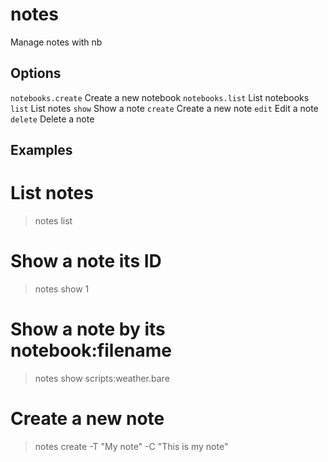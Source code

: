 
# notes

Manage notes with nb

## Options

`notebooks.create`   Create a new notebook
`notebooks.list`   List notebooks
`list`   List notes
`show`   Show a note
`create`   Create a new note
`edit`   Edit a note
`delete`   Delete a note

## Examples

# List notes
> notes list

# Show a note its ID
> notes show 1

# Show a note by its notebook:filename
> notes show scripts:weather.bare

# Create a new note
> notes create -T "My note" -C "This is my note"

